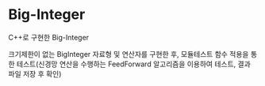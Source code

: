 # Big-Integer
C++로 구현한 Big-Integer

크기제한이 없는 BigInteger 자료형 및 연산자를 구현한 후, 모듈테스트 함수 적용을 통한 테스트(신경망 연산을 수행하는 FeedForward 알고리즘을 이용하여 테스트, 결과 파일 저장 후 확인)
